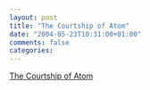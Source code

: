 ```yaml
---
layout: post
title: "The Courtship of Atom"
date: "2004-05-23T10:31:00+01:00"
comments: false
categories: 
---
```


<p><a href="http://www.xml.com/pub/a/2004/05/19/deviant.html">The Courtship of Atom</a></p>


